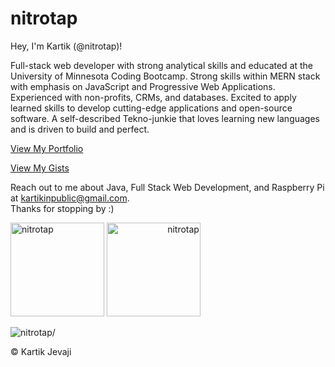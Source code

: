 # nitrotap

Hey, I'm Kartik (@nitrotap)!  

Full-stack web developer with strong analytical skills and educated at the University of Minnesota Coding Bootcamp. Strong skills within MERN stack with emphasis on JavaScript and Progressive Web Applications. Experienced with non-profits, CRMs, and databases. Excited to apply learned skills to develop cutting-edge applications and open-source software. A self-described Tekno-junkie that loves learning new languages and is driven to build and perfect.


[View My Portfolio](https://www.nitrotap.dev/)   

[View My Gists](https://gist.github.com/nitrotap)   

Reach out to me about Java, Full Stack Web Development, and Raspberry Pi at kartikinpublic@gmail.com.   
Thanks for stopping by :)


<span align="left"> <img height='150px' src='https://github-readme-stats.vercel.app/api/top-langs/?username=nitrotap&layout=compact&theme=react ' alt="nitrotap" /> </span>
<span align="right"> <img height='150px' src='https://github-readme-stats.vercel.app/api?username=nitrotap&show_icons=true&theme=react ' alt="nitrotap" /> </span>

<p align="left"> <img src=https://komarev.com/ghpvc/?username=nitrotap alt=nitrotap/> </p>



&copy; Kartik Jevaji
